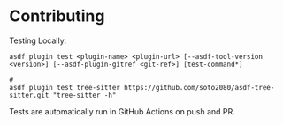 # Contributing

Testing Locally:

```shell
asdf plugin test <plugin-name> <plugin-url> [--asdf-tool-version <version>] [--asdf-plugin-gitref <git-ref>] [test-command*]

#
asdf plugin test tree-sitter https://github.com/soto2080/asdf-tree-sitter.git "tree-sitter -h"
```

Tests are automatically run in GitHub Actions on push and PR.
